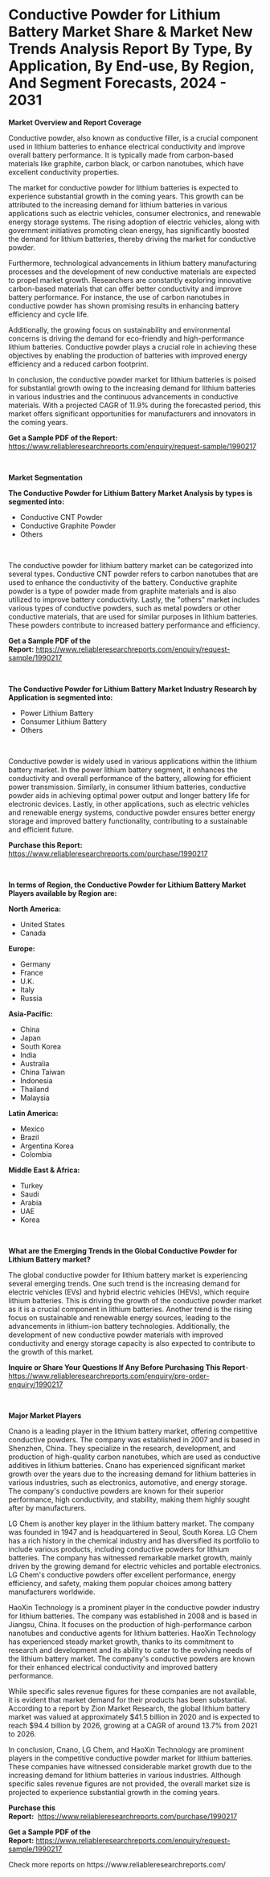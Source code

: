 <p><h1>Conductive Powder for Lithium Battery Market Share & Market New Trends Analysis Report By Type, By Application, By End-use, By Region, And Segment Forecasts, 2024 - 2031</h1></p><p><strong>Market Overview and Report Coverage</strong></p>
<p><p>Conductive powder, also known as conductive filler, is a crucial component used in lithium batteries to enhance electrical conductivity and improve overall battery performance. It is typically made from carbon-based materials like graphite, carbon black, or carbon nanotubes, which have excellent conductivity properties.</p><p>The market for conductive powder for lithium batteries is expected to experience substantial growth in the coming years. This growth can be attributed to the increasing demand for lithium batteries in various applications such as electric vehicles, consumer electronics, and renewable energy storage systems. The rising adoption of electric vehicles, along with government initiatives promoting clean energy, has significantly boosted the demand for lithium batteries, thereby driving the market for conductive powder.</p><p>Furthermore, technological advancements in lithium battery manufacturing processes and the development of new conductive materials are expected to propel market growth. Researchers are constantly exploring innovative carbon-based materials that can offer better conductivity and improve battery performance. For instance, the use of carbon nanotubes in conductive powder has shown promising results in enhancing battery efficiency and cycle life.</p><p>Additionally, the growing focus on sustainability and environmental concerns is driving the demand for eco-friendly and high-performance lithium batteries. Conductive powder plays a crucial role in achieving these objectives by enabling the production of batteries with improved energy efficiency and a reduced carbon footprint.</p><p>In conclusion, the conductive powder market for lithium batteries is poised for substantial growth owing to the increasing demand for lithium batteries in various industries and the continuous advancements in conductive materials. With a projected CAGR of 11.9% during the forecasted period, this market offers significant opportunities for manufacturers and innovators in the coming years.</p></p>
<p><strong>Get a Sample PDF of the Report:</strong> <a href="https://www.reliableresearchreports.com/enquiry/request-sample/1990217">https://www.reliableresearchreports.com/enquiry/request-sample/1990217</a></p>
<p>&nbsp;</p>
<p><strong>Market Segmentation</strong></p>
<p><strong>The Conductive Powder for Lithium Battery Market Analysis by types is segmented into:</strong></p>
<p><ul><li>Conductive CNT Powder</li><li>Conductive Graphite Powder</li><li>Others</li></ul></p>
<p>&nbsp;</p>
<p><p>The conductive powder for lithium battery market can be categorized into several types. Conductive CNT powder refers to carbon nanotubes that are used to enhance the conductivity of the battery. Conductive graphite powder is a type of powder made from graphite materials and is also utilized to improve battery conductivity. Lastly, the "others" market includes various types of conductive powders, such as metal powders or other conductive materials, that are used for similar purposes in lithium batteries. These powders contribute to increased battery performance and efficiency.</p></p>
<p><strong>Get a Sample PDF of the Report:</strong>&nbsp;<a href="https://www.reliableresearchreports.com/enquiry/request-sample/1990217">https://www.reliableresearchreports.com/enquiry/request-sample/1990217</a></p>
<p>&nbsp;</p>
<p><strong>The Conductive Powder for Lithium Battery Market Industry Research by Application is segmented into:</strong></p>
<p><ul><li>Power Lithium Battery</li><li>Consumer Lithium Battery</li><li>Others</li></ul></p>
<p>&nbsp;</p>
<p><p>Conductive powder is widely used in various applications within the lithium battery market. In the power lithium battery segment, it enhances the conductivity and overall performance of the battery, allowing for efficient power transmission. Similarly, in consumer lithium batteries, conductive powder aids in achieving optimal power output and longer battery life for electronic devices. Lastly, in other applications, such as electric vehicles and renewable energy systems, conductive powder ensures better energy storage and improved battery functionality, contributing to a sustainable and efficient future.</p></p>
<p><strong>Purchase this Report:</strong>&nbsp; <a href="https://www.reliableresearchreports.com/purchase/1990217">https://www.reliableresearchreports.com/purchase/1990217</a></p>
<p>&nbsp;</p>
<p><strong>In terms of Region, the Conductive Powder for Lithium Battery Market Players available by Region are:</strong></p>
<p>
    <p> <strong> North America: </strong>
        <ul>
            <li>United States</li>
            <li>Canada</li>
        </ul>
        </p> 
    <p> <strong> Europe: </strong>
        <ul>
            <li>Germany</li>
            <li>France</li>
            <li>U.K.</li>
            <li>Italy</li>
            <li>Russia</li>
        </ul>
        </p> 
    <p> <strong> Asia-Pacific: </strong>
        <ul>
            <li>China</li>
            <li>Japan</li>
            <li>South Korea</li>
            <li>India</li>
            <li>Australia</li>
            <li>China Taiwan</li>
            <li>Indonesia</li>
            <li>Thailand</li>
            <li>Malaysia</li>
        </ul>
        </p> 
    <p> <strong> Latin America: </strong>
        <ul>
            <li>Mexico</li>
            <li>Brazil</li>
            <li>Argentina Korea</li>
            <li>Colombia</li>
        </ul>
        </p> 
    <p> <strong> Middle East & Africa: </strong>
        <ul>
            <li>Turkey</li>
            <li>Saudi</li>
            <li>Arabia</li>
            <li>UAE</li>
            <li>Korea</li>
        </ul>
    </p>
    </p>
<p>&nbsp;</p>
<p><strong>What are the Emerging Trends in the Global Conductive Powder for Lithium Battery market?</strong></p>
<p><p>The global conductive powder for lithium battery market is experiencing several emerging trends. One such trend is the increasing demand for electric vehicles (EVs) and hybrid electric vehicles (HEVs), which require lithium batteries. This is driving the growth of the conductive powder market as it is a crucial component in lithium batteries. Another trend is the rising focus on sustainable and renewable energy sources, leading to the advancements in lithium-ion battery technologies. Additionally, the development of new conductive powder materials with improved conductivity and energy storage capacity is also expected to contribute to the growth of this market.</p></p>
<p><strong>Inquire or Share Your Questions If Any Before Purchasing This Report</strong>- <a href="https://www.reliableresearchreports.com/enquiry/pre-order-enquiry/1990217">https://www.reliableresearchreports.com/enquiry/pre-order-enquiry/1990217</a></p>
<p>&nbsp;</p>
<p><strong>Major Market Players</strong></p>
<p><p>Cnano is a leading player in the lithium battery market, offering competitive conductive powders. The company was established in 2007 and is based in Shenzhen, China. They specialize in the research, development, and production of high-quality carbon nanotubes, which are used as conductive additives in lithium batteries. Cnano has experienced significant market growth over the years due to the increasing demand for lithium batteries in various industries, such as electronics, automotive, and energy storage. The company's conductive powders are known for their superior performance, high conductivity, and stability, making them highly sought after by manufacturers.</p><p>LG Chem is another key player in the lithium battery market. The company was founded in 1947 and is headquartered in Seoul, South Korea. LG Chem has a rich history in the chemical industry and has diversified its portfolio to include various products, including conductive powders for lithium batteries. The company has witnessed remarkable market growth, mainly driven by the growing demand for electric vehicles and portable electronics. LG Chem's conductive powders offer excellent performance, energy efficiency, and safety, making them popular choices among battery manufacturers worldwide.</p><p>HaoXin Technology is a prominent player in the conductive powder industry for lithium batteries. The company was established in 2008 and is based in Jiangsu, China. It focuses on the production of high-performance carbon nanotubes and conductive agents for lithium batteries. HaoXin Technology has experienced steady market growth, thanks to its commitment to research and development and its ability to cater to the evolving needs of the lithium battery market. The company's conductive powders are known for their enhanced electrical conductivity and improved battery performance.</p><p>While specific sales revenue figures for these companies are not available, it is evident that market demand for their products has been substantial. According to a report by Zion Market Research, the global lithium battery market was valued at approximately $41.5 billion in 2020 and is expected to reach $94.4 billion by 2026, growing at a CAGR of around 13.7% from 2021 to 2026.</p><p>In conclusion, Cnano, LG Chem, and HaoXin Technology are prominent players in the competitive conductive powder market for lithium batteries. These companies have witnessed considerable market growth due to the increasing demand for lithium batteries in various industries. Although specific sales revenue figures are not provided, the overall market size is projected to experience substantial growth in the coming years.</p></p>
<p><strong>Purchase this Report:</strong>&nbsp;&nbsp;<a href="https://www.reliableresearchreports.com/purchase/1990217">https://www.reliableresearchreports.com/purchase/1990217</a></p>
<p></p>
<p><strong>Get a Sample PDF of the Report:</strong>&nbsp;<a href="https://www.reliableresearchreports.com/enquiry/request-sample/1990217">https://www.reliableresearchreports.com/enquiry/request-sample/1990217</a></p>
<p>Check more reports on https://www.reliableresearchreports.com/</p>